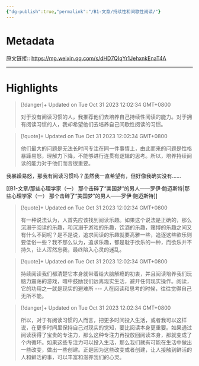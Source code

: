 ```yaml
---
{"dg-publish":true,"permalink":"/B1-文章/持续性和间歇性阅读/"}
---
```



# Metadata

原文链接:: https://mp.weixin.qq.com/s/dHD7QIqYr1JehxnkEnaT4A

---

# Highlights

> [!danger]+ Updated on Tue Oct 31 2023 12:02:34 GMT+0800
>
> 对于没有阅读习惯的人，我推荐他们去培养自己持续性阅读的能力。对于拥有阅读习惯的人，我却希望他们去培养自己间歇性阅读的习惯。

> [!quote]+ Updated on Tue Oct 31 2023 12:02:34 GMT+0800
>
> 他们最大的问题是无法长时间专注在同一件事情上，由此而来的问题是性格暴躁易怒，理解力下降，不能够进行连贯有逻辑的思考。所以，培养持续阅读的能力对于他们而言很重要。

我暴躁易怒，那我有阅读习惯吗？虽然我一直希望有，但好像我确实没有……

[[B1-文章/那些心理学家（一）  那个击碎了“美国梦”的男人——罗伊·鲍迈斯特\|那些心理学家（一）  那个击碎了“美国梦”的男人——罗伊·鲍迈斯特]]

> [!quote]+ Updated on Tue Oct 31 2023 12:02:34 GMT+0800
>
> 有一种说法认为，人首先应该找到阅读乐趣。如果这个说法是正确的，那么沉溺于阅读的乐趣，和沉溺于游戏的乐趣，饮酒的乐趣，赌博的乐趣之间又有什么不同呢？是不是说，追求阅读的乐趣就要高雅一些，追逐这些欲乐则要低俗一些？我不那么认为，追求乐趣，都是耽于欲乐的一种，而欲乐并不持久，让人浑然忘我，最终陷入心灵的迷乱。

> [!quote]+ Updated on Tue Oct 31 2023 12:02:34 GMT+0800
>
> 持续阅读我们都清楚它本身就带着给大脑解瘾的初衷，并且阅读培养我们玩脑力震荡的游戏，暗中鼓励我们远离现实生活，避开任何现实操作。阅读，它的功用之一就是现实的避难所 --- 人在阅读和思考的时候，往往觉得自己无所不能。

> [!danger]+ Updated on Tue Oct 31 2023 12:02:34 GMT+0800
>
> 所以，对于有阅读习惯的人而言，把更多时间投入生活，或者我可以这样说，在更多时间里保持自己对现实的觉知，要比阅读本身更重要。如果通过阅读获得了宝贵的专注力，那么这种专注力再投放回阅读本身，那就变成了个内循环。如果这些专注力可以投入生活，那么我们就有可能在生活中做出一些改变，做出一些创建。正是因为这些改变或者创建，让人接触到鲜活的人和鲜活的事，可以丰富和滋养我们的心灵。
